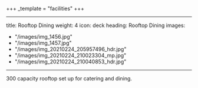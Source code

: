 +++
_template = "facilities"
+++

---
title: Rooftop Dining
weight: 4
icon: deck
heading: Rooftop Dining
images:
- "/images/img_1456.jpg"
- "/images/img_1457.jpg"
- "/images/img_20210224_205957496_hdr.jpg"
- "/images/img_20210224_210023304_mp.jpg"
- "/images/img_20210224_210040853_hdr.jpg"

---
300 capacity rooftop set up for catering and dining.
